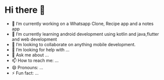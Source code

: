 # Hi there 👋

<!--
**kevin2-cyber/kevin2-cyber** is a ✨ _special_ ✨ repository because its `README.md` (this file) appears on your GitHub profile.

Here are some ideas to get you started:
-->
- 🔭 I’m currently working on a Whatsapp Clone, Recipe app and a notes app
- 🌱 I’m currently learning android development using kotlin and java,flutter and web development
- 👯 I’m looking to collaborate on anything mobile development.
- 🤔 I’m looking for help with ...
- 💬 Ask me about ...
- 📫 How to reach me: ...
- 😄 Pronouns: ...
- ⚡ Fun fact: ...

